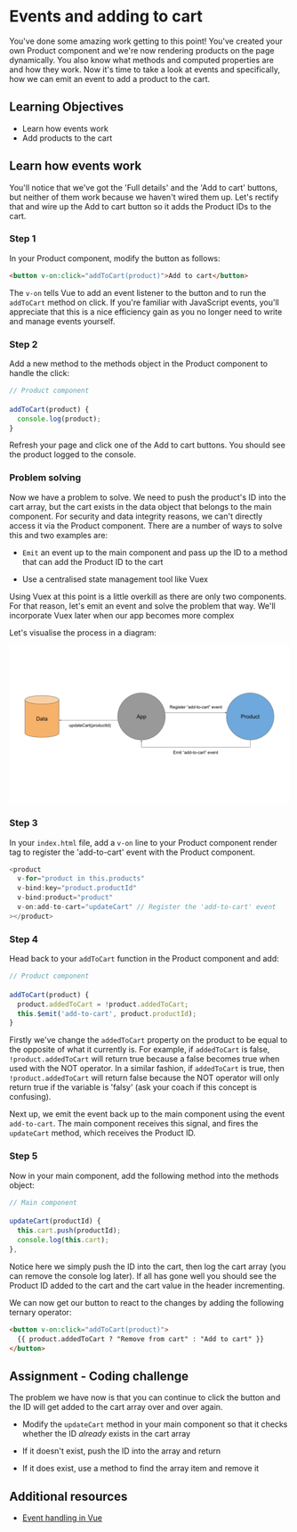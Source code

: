 # Events and adding to cart

You've done some amazing work getting to this point! You've created your own Product component and we're now rendering products on the page dynamically. You also know what methods and computed properties are and how they work. Now it's time to take a look at events and specifically, how we can emit an event to add a product to the cart.

## Learning Objectives

- Learn how events work
- Add products to the cart

## Learn how events work

You'll notice that we've got the 'Full details' and the 'Add to cart' buttons, but neither of them work because we haven't wired them up. Let's rectify that and wire up the Add to cart button so it adds the Product IDs to the cart.

### Step 1

In your Product component, modify the button as follows:

```html
<button v-on:click="addToCart(product)">Add to cart</button>
```

The `v-on` tells Vue to add an event listener to the button and to run the `addToCart` method on click. If you're familiar with JavaScript events, you'll appreciate that this is a nice efficiency gain as you no longer need to write and manage events yourself.

### Step 2

Add a new method to the methods object in the Product component to handle the click:

```javascript
// Product component

addToCart(product) {
  console.log(product);
}
```

Refresh your page and click one of the Add to cart buttons. You should see the product logged to the console.

### Problem solving

Now we have a problem to solve. We need to push the product's ID into the cart array, but the cart exists in the data object that belongs to the main component. For security and data integrity reasons, we can't directly access it via the Product component. There are a number of ways to solve this and two examples are:

- `Emit` an event up to the main component and pass up the ID to a method that can add the Product ID to the cart

- Use a centralised state management tool like Vuex

Using Vuex at this point is a little overkill as there are only two components. For that reason, let's emit an event and solve the problem that way. We'll incorporate Vuex later when our app becomes more complex

Let's visualise the process in a diagram:

<img src="https://raw.githubusercontent.com/MultiverseLearningProducts/curriculum/110839b3aa868a32fa774cea501252742ffad9cc/assets/images/mod1_event_emitting.svg" title="Module 1 - Emitting events" alt="Module 1 - Emitting events">

### Step 3

In your `index.html` file, add a `v-on` line to your Product component render tag to register the 'add-to-cart' event with the Product component.

```javascript
<product
  v-for="product in this.products"
  v-bind:key="product.productId"
  v-bind:product="product"
  v-on:add-to-cart="updateCart" // Register the 'add-to-cart' event
></product>
```

### Step 4

Head back to your `addToCart` function in the Product component and add:

```javascript
// Product component

addToCart(product) {
  product.addedToCart = !product.addedToCart;
  this.$emit('add-to-cart', product.productId);
}
```

Firstly we've change the `addedToCart` property on the product to be equal to the opposite of what it currently is. For example, if `addedToCart` is false, `!product.addedToCart` will return true because a false becomes true when used with the NOT operator. In a similar fashion, if `addedToCart` is true, then `!product.addedToCart` will return false because the NOT operator will only return true if the variable is 'falsy' (ask your coach if this concept is confusing).

Next up, we emit the event back up to the main component using the event `add-to-cart`. The main component receives this signal, and fires the `updateCart` method, which receives the Product ID.

### Step 5

Now in your main component, add the following method into the methods object:

```javascript
// Main component

updateCart(productId) {
  this.cart.push(productId);
  console.log(this.cart);
},
```

Notice here we simply push the ID into the cart, then log the cart array (you can remove the console log later). If all has gone well you should see the Product ID added to the cart and the cart value in the header incrementing.

We can now get our button to react to the changes by adding the following ternary operator:

```html
<button v-on:click="addToCart(product)">
  {{ product.addedToCart ? "Remove from cart" : "Add to cart" }}
</button>
```

## Assignment - Coding challenge

The problem we have now is that you can continue to click the button and the ID will get added to the cart array over and over again.

- Modify the `updateCart` method in your main component so that it checks whether the ID _already_ exists in the cart array

- If it doesn't exist, push the ID into the array and return

- If it does exist, use a method to find the array item and remove it

## Additional resources

- [Event handling in Vue](https://vuejs.org/v2/guide/events.html)
